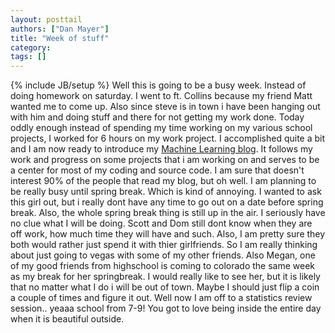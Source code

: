 ```yaml
---
layout: posttail
authors: ["Dan Mayer"]
title: "Week of stuff"
category:
tags: []
---
```

{% include JB/setup %}
Well this is going to be a busy week. Instead of doing homework on saturday. I went to ft. Collins because my friend Matt wanted me to come up. Also since steve is in town i have been hanging out with him and doing stuff and there for not getting my work done. Today oddly enough instead of spending my time working on my various school projects, I worked for 6 hours on my work project. I accomplished quite a bit and I am now ready to introduce my [Machine Learning blog](http://www.deadawakemovie.com/ml). It follows my work and progress on some projects that i am working on and serves to be a center for most of my coding and source code.    I am sure that doesn't interest 90% of the people that read my blog, but oh well. I am planning to be really busy until spring break. Which is kind of annoying. I wanted to ask this girl out, but i really dont have any time to go out on a date before spring break. Also, the whole spring break thing is still up in the air. I seriously have no clue what I will be doing. Scott and Dom still dont know when they are off work, how much time they will have and such. Also, I am pretty sure they both would rather just spend it with thier girlfriends. So I am really thinking about just going to vegas with some of my other friends. Also Megan, one of my good friends from highschool is coming to colorado the same week as my break for her springbreak. I would really like to see her, but it is likely that no matter what I do i will be out of town.  Maybe I should just flip a coin a couple of times and figure it out.    Well now I am off to a statistics review session.. yeaaa school from 7-9! You got to love being inside the entire day when it is beautiful outside.